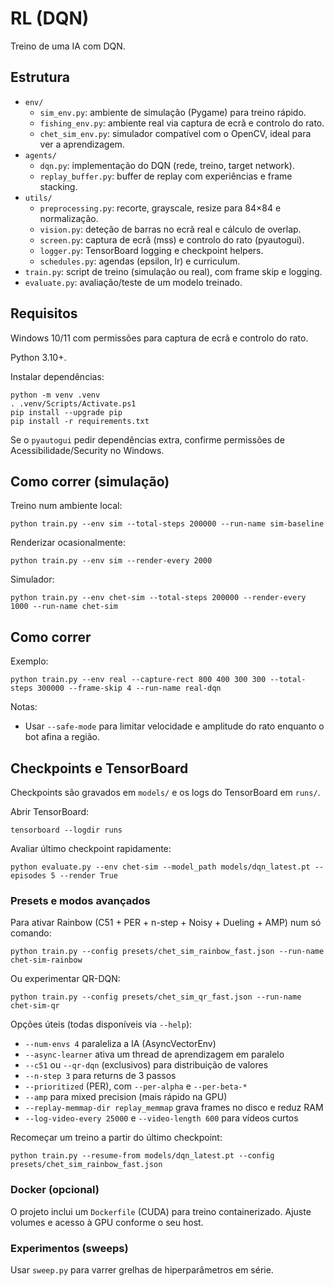 # RL (DQN)

Treino de uma IA com DQN.

## Estrutura

- `env/`
  - `sim_env.py`: ambiente de simulação (Pygame) para treino rápido.
  - `fishing_env.py`: ambiente real via captura de ecrã e controlo do rato.
  - `chet_sim_env.py`: simulador compatível com o OpenCV, ideal para ver a aprendizagem.
- `agents/`
  - `dqn.py`: implementação do DQN (rede, treino, target network).
  - `replay_buffer.py`: buffer de replay com experiências e frame stacking.
- `utils/`
  - `preprocessing.py`: recorte, grayscale, resize para 84×84 e normalização.
  - `vision.py`: deteção de barras no ecrã real e cálculo de overlap.
  - `screen.py`: captura de ecrã (mss) e controlo do rato (pyautogui).
  - `logger.py`: TensorBoard logging e checkpoint helpers.
  - `schedules.py`: agendas (epsilon, lr) e curriculum.
- `train.py`: script de treino (simulação ou real), com frame skip e logging.
- `evaluate.py`: avaliação/teste de um modelo treinado.

## Requisitos

Windows 10/11 com permissões para captura de ecrã e controlo do rato.

Python 3.10+.

Instalar dependências:

```pwsh
python -m venv .venv
. .venv/Scripts/Activate.ps1
pip install --upgrade pip
pip install -r requirements.txt
```

Se o `pyautogui` pedir dependências extra, confirme permissões de Acessibilidade/Security no Windows.

## Como correr (simulação)

Treino num ambiente local:

```pwsh
python train.py --env sim --total-steps 200000 --run-name sim-baseline
```

Renderizar ocasionalmente:

```pwsh
python train.py --env sim --render-every 2000
```

Simulador:

```pwsh
python train.py --env chet-sim --total-steps 200000 --render-every 1000 --run-name chet-sim
```

## Como correr

Exemplo:

```pwsh
python train.py --env real --capture-rect 800 400 300 300 --total-steps 300000 --frame-skip 4 --run-name real-dqn
```

Notas:
- Usar `--safe-mode` para limitar velocidade e amplitude do rato enquanto o bot afina a região.

## Checkpoints e TensorBoard

Checkpoints são gravados em `models/` e os logs do TensorBoard em `runs/`.

Abrir TensorBoard:

```pwsh
tensorboard --logdir runs
```

Avaliar último checkpoint rapidamente:

```pwsh
python evaluate.py --env chet-sim --model_path models/dqn_latest.pt --episodes 5 --render True
```

### Presets e modos avançados

Para ativar Rainbow (C51 + PER + n-step + Noisy + Dueling + AMP) num só comando:

```pwsh
python train.py --config presets/chet_sim_rainbow_fast.json --run-name chet-sim-rainbow
```

Ou experimentar QR-DQN:

```pwsh
python train.py --config presets/chet_sim_qr_fast.json --run-name chet-sim-qr
```

Opções úteis (todas disponíveis via `--help`):
- `--num-envs 4` paraleliza a IA (AsyncVectorEnv)
- `--async-learner` ativa um thread de aprendizagem em paralelo
- `--c51` ou `--qr-dqn` (exclusivos) para distribuição de valores
- `--n-step 3` para returns de 3 passos
- `--prioritized` (PER), com `--per-alpha` e `--per-beta-*`
- `--amp` para mixed precision (mais rápido na GPU)
- `--replay-memmap-dir replay_memmap` grava frames no disco e reduz RAM
- `--log-video-every 25000` e `--video-length 600` para vídeos curtos

Recomeçar um treino a partir do último checkpoint:

```pwsh
python train.py --resume-from models/dqn_latest.pt --config presets/chet_sim_rainbow_fast.json
```

### Docker (opcional)

O projeto inclui um `Dockerfile` (CUDA) para treino containerizado. Ajuste volumes e acesso à GPU conforme o seu host.

### Experimentos (sweeps)

Usar `sweep.py` para varrer grelhas de hiperparâmetros em série.
